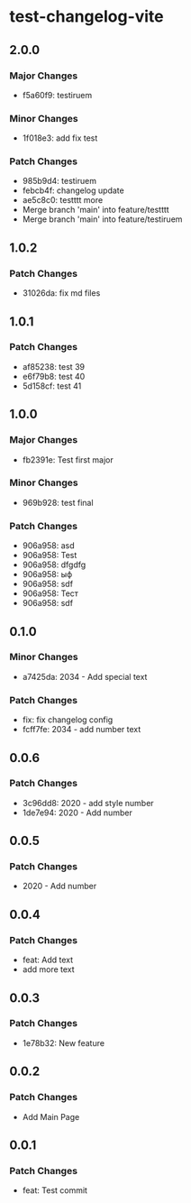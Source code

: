 # test-changelog-vite

## 2.0.0

### Major Changes

- f5a60f9: testiruem

### Minor Changes

- 1f018e3: add fix test

### Patch Changes

- 985b9d4: testiruem
- febcb4f: changelog update
- ae5c8c0: testttt more
- Merge branch 'main' into feature/testttt
- Merge branch 'main' into feature/testiruem

## 1.0.2

### Patch Changes

- 31026da: fix md files

## 1.0.1

### Patch Changes

- af85238: test 39
- e6f79b8: test 40
- 5d158cf: test 41

## 1.0.0

### Major Changes

- fb2391e: Test first major

### Minor Changes

- 969b928: test final

### Patch Changes

- 906a958: asd
- 906a958: Test
- 906a958: dfgdfg
- 906a958: ыф
- 906a958: sdf
- 906a958: Тест
- 906a958: sdf

## 0.1.0

### Minor Changes

- a7425da: 2034 - Add special text

### Patch Changes

- fix: fix changelog config
- fcff7fe: 2034 - add number text

## 0.0.6

### Patch Changes

- 3c96dd8: 2020 - add style number
- 1de7e94: 2020 - Add number

## 0.0.5

### Patch Changes

- 2020 - Add number

## 0.0.4

### Patch Changes

- feat: Add text
- add more text

## 0.0.3

### Patch Changes

- 1e78b32: New feature

## 0.0.2

### Patch Changes

- Add Main Page

## 0.0.1

### Patch Changes

- feat: Test commit
